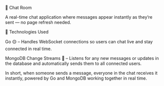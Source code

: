 💬 Chat Room

A real-time chat application where messages appear instantly as they’re sent — no page refresh needed.

🚀 Technologies Used

Go 🟡 – Handles WebSocket connections so users can chat live and stay connected in real time.

MongoDB Change Streams 🍃 – Listens for any new messages or updates in the database and automatically sends them to all connected users.

In short, when someone sends a message, everyone in the chat receives it instantly, powered by Go and MongoDB working together in real time.
